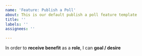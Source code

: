 ```yaml
---
name: 'Feature: Publish a Poll'
about: This is our default publish a poll feature template
title: ''
labels: ''
assignees: ''

---
```


In order to **receive benefit** as a **role**, I can **goal / desire**
